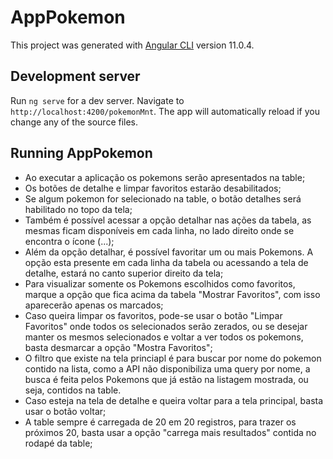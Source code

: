 # AppPokemon

This project was generated with [Angular CLI](https://github.com/angular/angular-cli) version 11.0.4.

## Development server

Run `ng serve` for a dev server. Navigate to `http://localhost:4200/pokemonMnt`. The app will automatically reload if you change any of the source files.

## Running AppPokemon

- Ao executar a aplicação os pokemons serão apresentados na table;
- Os botões de detalhe e limpar favoritos estarão desabilitados;
- Se algum pokemon for selecionado na table, o botão detalhes será habilitado no topo da tela;
- Também é possível acessar a opção detalhar nas ações da tabela, as mesmas ficam disponíveis em cada linha, no lado direito onde se encontra o ícone (...);
- Além da opção detalhar, é possível favoritar um ou mais Pokemons. A opção esta presente em cada linha da tabela ou acessando a tela de detalhe, estará no canto superior direito da tela;
- Para visualizar somente os Pokemons escolhidos como favoritos, marque a opção que fica acima da tabela "Mostrar Favoritos", com isso aparecerão apenas os marcados;
- Caso queira limpar os favoritos, pode-se usar o botão "Limpar Favoritos" onde todos os selecionados serão zerados, ou se desejar manter os mesmos selecionados e voltar a ver todos os pokemons, basta desmarcar a opção "Mostra Favoritos";
- O filtro que existe na tela princiapl é para buscar por nome do pokemon contido na lista, como a API não disponibiliza uma query por nome, a busca é feita pelos Pokemons que já estão na listagem mostrada, ou seja, contidos na table.
- Caso esteja na tela de detalhe e queira voltar para a tela principal, basta usar o botão voltar;
- A table sempre é carregada de 20 em 20 registros, para trazer os próximos 20, basta usar a opção "carrega mais resultados" contida no rodapé da table;


